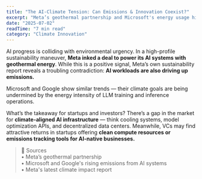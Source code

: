 ```yaml
---
title: "The AI-Climate Tension: Can Emissions & Innovation Coexist?"
excerpt: "Meta’s geothermal partnership and Microsoft's energy usage highlight the rising friction between AI scale and climate goals."
date: "2025-07-02"
readTime: "7 min read"
category: "Climate Innovation"
---
```


AI progress is colliding with environmental urgency. In a high-profile sustainability maneuver, **Meta inked a deal to power its AI systems with geothermal energy**. While this is a positive signal, Meta’s own sustainability report reveals a troubling contradiction: **AI workloads are also driving up emissions.**

Microsoft and Google show similar trends — their climate goals are being undermined by the energy intensity of LLM training and inference operations.

What’s the takeaway for startups and investors? There’s a gap in the market for **climate-aligned AI infrastructure** — think cooling systems, model optimization APIs, and decentralized data centers. Meanwhile, VCs may find attractive returns in startups offering **clean compute resources or emissions tracking tools for AI-native businesses.**

> 🔗 Sources  
> • Meta’s geothermal partnership  
> • Microsoft and Google's rising emissions from AI systems  
> • Meta's latest climate impact report
